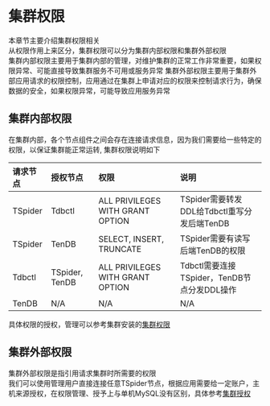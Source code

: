 # 集群权限
本章节主要介绍集群权限相关  
从权限作用上来区分，集群权限可以分为集群内部权限和集群外部权限  
集群内部权限主要用于集群内部的管理，对维护集群的正常工作非常重要，如果权限异常、可能直接导致集群服务不可用或服务异常
集群外部权限主要用于集群外部应用请求的权限控制，应用通过在集群上申请对应的权限来控制请求行为，确保数据的安全，如果权限异常，可能导致应用服务异常

## 集群内部权限
在集群内部，各个节点组件之间会存在连接请求信息，因为我们需要给一些特定的权限，以保证集群能正常运转, 集群权限说明如下  

| 请求节点| 	授权节点| 权限|说明|
| :--- | :----|:----|:----|
|TSpider|Tdbctl|ALL PRIVILEGES WITH GRANT OPTION|TSpider需要转发DDL给Tdbctl重写分发后端TenDB|
|TSpider|TenDB|SELECT, INSERT, TRUNCATE|TSpider需要有读写后端TenDB的权限
|Tdbctl|TSpider, TenDB|ALL PRIVILEGES WITH GRANT OPTION| Tdbctl需要连接TSpider，TenDB节点分发DDL操作|
|TenDB|N/A|N/A|N/A|

具体权限的授权，管理可以参考集群安装的[集群权限](manual-install.md/#cluster-privilege)

## 集群外部权限
集群外部权限是指引用请求集群时所需要的权限  
我们可以使用管理用户直接连接任意TSpider节点，根据应用需要给一定账户，主机来源授权，在权限管理、授予上与单机MySQL没有区别，具体参考[集群授权](grant-operator.md)
